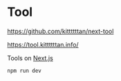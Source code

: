 # Tool

https://github.com/kittttttan/next-tool

https://tool.kittttttan.info/

Tools on
[Next.js](https://nextjs.org/)

```sh
npm run dev
```
